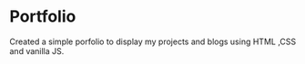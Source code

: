 # Portfolio

Created a simple porfolio to display my projects and blogs using HTML ,CSS and vanilla JS.

